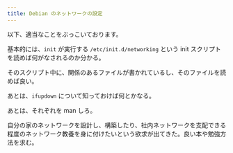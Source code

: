 ```yaml
---
title: Debian のネットワークの設定
---
```


以下、適当なことをぶっこいております。

基本的には、`init` が実行する `/etc/init.d/networking` という init スクリプトを読めば何がなされるのか分かる。

そのスクリプト中に、関係のあるファイルが書かれているし、そのファイルを読めば良い。

あとは、`ifupdown` について知っておけば何とかなる。

あとは、それぞれを man しろ。

自分の家のネットワークを設計し、構築したり、社内ネットワークを支配できる程度のネットワーク教養を身に付けたいという欲求が出てきた。良い本や勉強方法を求む。
